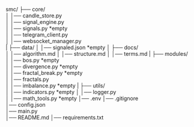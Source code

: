 smc/
├── core/                     
│   │── candle_store.py   
│   │── signal_engine.py        
│   │── signals.py *empty           
│   │── telegram_client.py       
│   │── websocket_manager.py                
|
├── data/
│   │── signaled.json *empty
│
├── docs/                     
│   │── algorithm.md
│   │── structure.md
│   │── terms.md
|
├── modules/               
│   │── bos.py *empty       
│   │── divergence.py *empty  
│   │── fractal_break.py *empty          
│   │── fractals.py           
│   │── imbalance.py *empty
|
├── utils/                     
│   │── indicators.py *empty
│   │── logger.py          
│   │── math_tools.py *empty
│── .env
│── .gitignore                     
│── config.json               
│── main.py                   
│── README.md
│── requirements.txt

